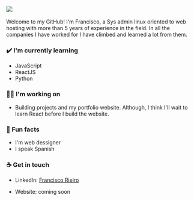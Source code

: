 <img src= "https://media.discordapp.net/attachments/1097629901139480632/1195760523199922186/githubperfil.png?ex=65b529c4&is=65a2b4c4&hm=a3899f11afb6d83642be8e3d9aae052f5128bb2a5d734575781d752809562526&=&format=webp&quality=lossless"></img>
<br>
<br>
Welcome to my GitHub! I'm Francisco, a Sys admin linux oriented to web hosting with more than 5 years of experience in the field. In all the companies I have worked for I have climbed and learned a lot from them.


### ✔️ I'm currently learning
- JavaScript
- ReactJS
- Python

### 👩‍💻 I'm working on
- Building projects and my portfolio website. 
Although, I think I'll wait to learn React before I build the website.


### 🌴 Fun facts
- I'm web dessigner 
- I  speak Spanish

### ☕ Get in touch
- LinkedIn: <a href = "https://www.linkedin.com/in/francisco-rieiro/)">Francisco Rieiro</a>

- Website: coming soon
<br>
<br>
